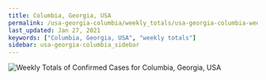 ```yaml
---
title: Columbia, Georgia, USA
permalink: /usa-georgia-columbia/weekly_totals/usa-georgia-columbia-weekly_totals.html
last_updated: Jan 27, 2021
keywords: ["Columbia, Georgia, USA", "weekly totals"]
sidebar: usa-georgia-columbia_sidebar
---
```


![Weekly Totals of Confirmed Cases for Columbia, Georgia, USA](/covid_tracker/images/graphs/usa-georgia-columbia-weekly_totals_graph.png)
